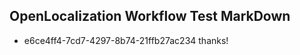 ## OpenLocalization Workflow Test MarkDown
* e6ce4ff4-7cd7-4297-8b74-21ffb27ac234 thanks!

<!--HONumber=Aug16_HO4-->


